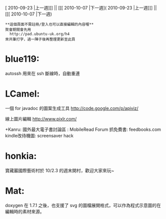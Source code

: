 [ 2010-09-23 |上一週]]] || [[[ 2010-10-07 |下一週]( 2010-09-23 |上一週]]] || [[[ 2010-10-07 |下一週)




    **這個頁面不需註冊/登入也可以直接編輯的內容喔**
    聚會期間會先用 
      http://pad.ubuntu-uk.org/h4 
    來共筆打字，過一陣子後再整理更新至此頁



# blue119:

autossh  用來在 ssh 斷線時，自動重連


# LCamel:

一個 for javadoc 的圖案生成工具
<http://code.google.com/p/apiviz/>  

線上圖片編輯
<http://www.pixlr.com/>  


+Kanru:
國外最大電子書討論區 : MobileRead Forum
抓免費書: feedbooks.com
kindle改待機圖: screensaver hack

# honkia:

寶藏巖國際藝術村於 10/2.3 的週末開村，歡迎大家來玩~


# Mat:

doxygen 在 1.7.1 之後，也支援了 svg 的圖檔展開格式，可以作為程式示意圖的在編輯時的素材來源。